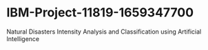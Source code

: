 # IBM-Project-11819-1659347700
Natural Disasters Intensity Analysis and Classification using Artificial Intelligence
